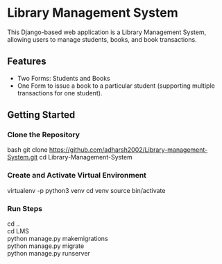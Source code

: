 # Library Management System

This Django-based web application is a Library Management System, allowing users to manage students, books, and book transactions.

## Features
- Two Forms: Students and Books
- One Form to issue a book to a particular student (supporting multiple transactions for one student).

## Getting Started

### Clone the Repository

bash
git clone https://github.com/adharsh2002/Library-management-System.git
cd Library-Management-System

### Create and Activate Virtual Environment
virtualenv -p python3 venv
cd venv
source bin/activate

### Run Steps
cd ..
<br>
cd LMS
<br>
python manage.py makemigrations
<br>
python manage.py migrate
<br>
python manage.py runserver


